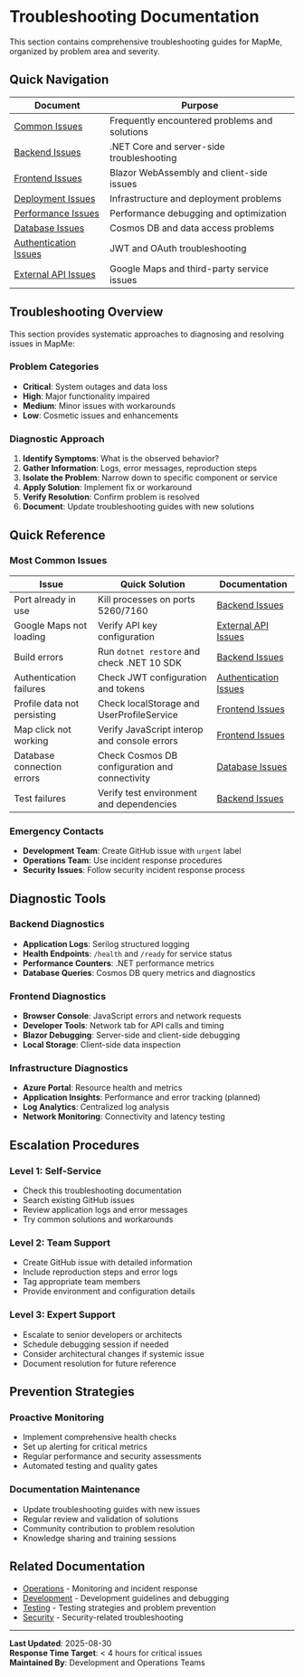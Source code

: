 # Troubleshooting Documentation

This section contains comprehensive troubleshooting guides for MapMe, organized by problem area and severity.

## Quick Navigation

| Document | Purpose |
|----------|----------|
| [Common Issues](./common-issues.md) | Frequently encountered problems and solutions |
| [Backend Issues](./backend-issues.md) | .NET Core and server-side troubleshooting |
| [Frontend Issues](./frontend-issues.md) | Blazor WebAssembly and client-side issues |
| [Deployment Issues](./deployment-issues.md) | Infrastructure and deployment problems |
| [Performance Issues](./performance-issues.md) | Performance debugging and optimization |
| [Database Issues](./database-issues.md) | Cosmos DB and data access problems |
| [Authentication Issues](./authentication-issues.md) | JWT and OAuth troubleshooting |
| [External API Issues](./external-api-issues.md) | Google Maps and third-party service issues |

## Troubleshooting Overview

This section provides systematic approaches to diagnosing and resolving issues in MapMe:

### Problem Categories
- **Critical**: System outages and data loss
- **High**: Major functionality impaired
- **Medium**: Minor issues with workarounds
- **Low**: Cosmetic issues and enhancements

### Diagnostic Approach
1. **Identify Symptoms**: What is the observed behavior?
2. **Gather Information**: Logs, error messages, reproduction steps
3. **Isolate the Problem**: Narrow down to specific component or service
4. **Apply Solution**: Implement fix or workaround
5. **Verify Resolution**: Confirm problem is resolved
6. **Document**: Update troubleshooting guides with new solutions

## Quick Reference

### Most Common Issues

| Issue | Quick Solution | Documentation |
|-------|----------------|---------------|
| Port already in use | Kill processes on ports 5260/7160 | [Backend Issues](./backend-issues.md) |
| Google Maps not loading | Verify API key configuration | [External API Issues](./external-api-issues.md) |
| Build errors | Run `dotnet restore` and check .NET 10 SDK | [Backend Issues](./backend-issues.md) |
| Authentication failures | Check JWT configuration and tokens | [Authentication Issues](./authentication-issues.md) |
| Profile data not persisting | Check localStorage and UserProfileService | [Frontend Issues](./frontend-issues.md) |
| Map click not working | Verify JavaScript interop and console errors | [Frontend Issues](./frontend-issues.md) |
| Database connection errors | Check Cosmos DB configuration and connectivity | [Database Issues](./database-issues.md) |
| Test failures | Verify test environment and dependencies | [Backend Issues](./backend-issues.md) |

### Emergency Contacts
- **Development Team**: Create GitHub issue with `urgent` label
- **Operations Team**: Use incident response procedures
- **Security Issues**: Follow security incident response process

## Diagnostic Tools

### Backend Diagnostics
- **Application Logs**: Serilog structured logging
- **Health Endpoints**: `/health` and `/ready` for service status
- **Performance Counters**: .NET performance metrics
- **Database Queries**: Cosmos DB query metrics and diagnostics

### Frontend Diagnostics
- **Browser Console**: JavaScript errors and network requests
- **Developer Tools**: Network tab for API calls and timing
- **Blazor Debugging**: Server-side and client-side debugging
- **Local Storage**: Client-side data inspection

### Infrastructure Diagnostics
- **Azure Portal**: Resource health and metrics
- **Application Insights**: Performance and error tracking (planned)
- **Log Analytics**: Centralized log analysis
- **Network Monitoring**: Connectivity and latency testing

## Escalation Procedures

### Level 1: Self-Service
- Check this troubleshooting documentation
- Search existing GitHub issues
- Review application logs and error messages
- Try common solutions and workarounds

### Level 2: Team Support
- Create GitHub issue with detailed information
- Include reproduction steps and error logs
- Tag appropriate team members
- Provide environment and configuration details

### Level 3: Expert Support
- Escalate to senior developers or architects
- Schedule debugging session if needed
- Consider architectural changes if systemic issue
- Document resolution for future reference

## Prevention Strategies

### Proactive Monitoring
- Implement comprehensive health checks
- Set up alerting for critical metrics
- Regular performance and security assessments
- Automated testing and quality gates

### Documentation Maintenance
- Update troubleshooting guides with new issues
- Regular review and validation of solutions
- Community contribution to problem resolution
- Knowledge sharing and training sessions

## Related Documentation

- [Operations](../operations/README.md) - Monitoring and incident response
- [Development](../development/README.md) - Development guidelines and debugging
- [Testing](../testing/README.md) - Testing strategies and problem prevention
- [Security](../security/README.md) - Security-related troubleshooting

---

**Last Updated**: 2025-08-30  
**Response Time Target**: < 4 hours for critical issues  
**Maintained By**: Development and Operations Teams
